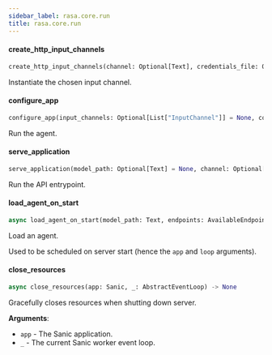 ```yaml
---
sidebar_label: rasa.core.run
title: rasa.core.run
---
```

#### create\_http\_input\_channels

```python
create_http_input_channels(channel: Optional[Text], credentials_file: Optional[Text]) -> List["InputChannel"]
```

Instantiate the chosen input channel.

#### configure\_app

```python
configure_app(input_channels: Optional[List["InputChannel"]] = None, cors: Optional[Union[Text, List[Text], None]] = None, auth_token: Optional[Text] = None, enable_api: bool = True, response_timeout: int = constants.DEFAULT_RESPONSE_TIMEOUT, jwt_secret: Optional[Text] = None, jwt_method: Optional[Text] = None, route: Optional[Text] = "/webhooks/", port: int = constants.DEFAULT_SERVER_PORT, endpoints: Optional[AvailableEndpoints] = None, log_file: Optional[Text] = None, conversation_id: Optional[Text] = uuid.uuid4().hex) -> Sanic
```

Run the agent.

#### serve\_application

```python
serve_application(model_path: Optional[Text] = None, channel: Optional[Text] = None, port: int = constants.DEFAULT_SERVER_PORT, credentials: Optional[Text] = None, cors: Optional[Union[Text, List[Text]]] = None, auth_token: Optional[Text] = None, enable_api: bool = True, response_timeout: int = constants.DEFAULT_RESPONSE_TIMEOUT, jwt_secret: Optional[Text] = None, jwt_method: Optional[Text] = None, endpoints: Optional[AvailableEndpoints] = None, remote_storage: Optional[Text] = None, log_file: Optional[Text] = None, ssl_certificate: Optional[Text] = None, ssl_keyfile: Optional[Text] = None, ssl_ca_file: Optional[Text] = None, ssl_password: Optional[Text] = None, conversation_id: Optional[Text] = uuid.uuid4().hex) -> None
```

Run the API entrypoint.

#### load\_agent\_on\_start

```python
async load_agent_on_start(model_path: Text, endpoints: AvailableEndpoints, remote_storage: Optional[Text], app: Sanic, loop: AbstractEventLoop) -> Agent
```

Load an agent.

Used to be scheduled on server start
(hence the `app` and `loop` arguments).

#### close\_resources

```python
async close_resources(app: Sanic, _: AbstractEventLoop) -> None
```

Gracefully closes resources when shutting down server.

**Arguments**:

- `app` - The Sanic application.
- `_` - The current Sanic worker event loop.

